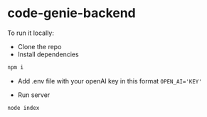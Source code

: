# code-genie-backend
 
To run it locally:

* Clone the repo
* Install dependencies 

```sh
npm i
```

* Add .env file with your openAI key in this format `OPEN_AI='KEY'`

* Run server

```sh
node index
```

